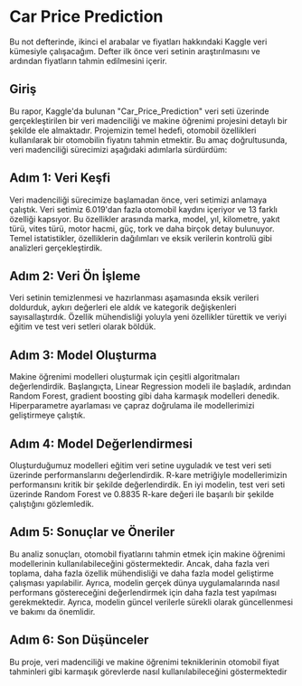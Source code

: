 # Car Price Prediction

Bu not defterinde, ikinci el arabalar ve fiyatları hakkındaki Kaggle veri kümesiyle çalışacağım. Defter ilk önce veri setinin araştırılmasını ve ardından fiyatların tahmin edilmesini içerir.

## Giriş

Bu rapor, Kaggle'da bulunan "Car_Price_Prediction" veri seti üzerinde gerçekleştirilen bir veri madenciliği ve makine öğrenimi projesini detaylı bir şekilde ele almaktadır. Projemizin temel hedefi, otomobil özellikleri kullanılarak bir otomobilin fiyatını tahmin etmektir. Bu amaç doğrultusunda, veri madenciliği sürecimizi aşağıdaki adımlarla sürdürdüm:

## Adım 1: Veri Keşfi

Veri madenciliği sürecimize başlamadan önce, veri setimizi anlamaya çalıştık. Veri setimiz 6.019'dan fazla otomobil kaydını içeriyor ve 13 farklı özelliği kapsıyor. Bu özellikler arasında marka, model, yıl, kilometre, yakıt türü, vites türü, motor hacmi, güç, tork ve daha birçok detay bulunuyor. Temel istatistikler, özelliklerin dağılımları ve eksik verilerin kontrolü gibi analizleri gerçekleştirdik.

## Adım 2: Veri Ön İşleme

Veri setinin temizlenmesi ve hazırlanması aşamasında eksik verileri doldurduk, aykırı değerleri ele aldık ve kategorik değişkenleri sayısallaştırdık. Özellik mühendisliği yoluyla yeni özellikler türettik ve veriyi eğitim ve test veri setleri olarak böldük.

## Adım 3: Model Oluşturma

Makine öğrenimi modelleri oluşturmak için çeşitli algoritmaları değerlendirdik. Başlangıçta, Linear Regression modeli ile başladık, ardından Random Forest, gradient boosting gibi daha karmaşık modelleri denedik. Hiperparametre ayarlaması ve çapraz doğrulama ile modellerimizi geliştirmeye çalıştık.

## Adım 4: Model Değerlendirmesi

Oluşturduğumuz modelleri eğitim veri setine uyguladık ve test veri seti üzerinde performanslarını değerlendirdik. R-kare metriğiyle modellerimizin performansını kritik bir şekilde değerlendirdik. En iyi modelin, test veri seti üzerinde Random Forest ve 0.8835 R-kare değeri ile başarılı bir şekilde çalıştığını gözlemledik.

## Adım 5: Sonuçlar ve Öneriler

Bu analiz sonuçları, otomobil fiyatlarını tahmin etmek için makine öğrenimi modellerinin kullanılabileceğini göstermektedir. Ancak, daha fazla veri toplama, daha fazla özellik mühendisliği ve daha fazla model geliştirme çalışması yapılabilir. Ayrıca, modelin gerçek dünya uygulamalarında nasıl performans göstereceğini değerlendirmek için daha fazla test yapılması gerekmektedir. Ayrıca, modelin güncel verilerle sürekli olarak güncellenmesi ve bakımı da önemlidir.

## Adım 6: Son Düşünceler

Bu proje, veri madenciliği ve makine öğrenimi tekniklerinin otomobil fiyat tahminleri gibi karmaşık görevlerde nasıl kullanılabileceğini göstermektedir
